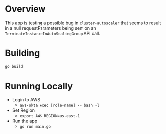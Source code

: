 # Overview

This app is testing a possible bug in `cluster-autoscaler` that seems to result in a null requestParameters being sent on an `TerminateInstanceInAutoScalingGroup` API call.

# Building

`go build`

# Running Locally

* Login to AWS
  * `aws-okta exec [role-name] -- bash -l`
* Set Region
  * `export AWS_REGION=us-east-1`
* Run the app
  * `go run main.go`
